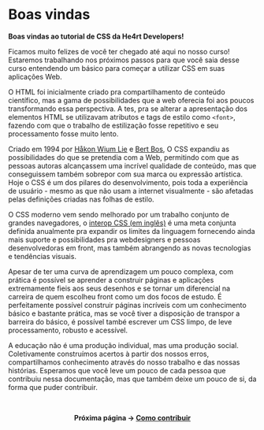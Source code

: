 # Boas vindas

**Boas vindas ao tutorial de CSS da He4rt Developers!**

Ficamos muito felizes de você ter chegado até aqui no nosso curso! Estaremos trabalhando nos próximos passos
para que você saia desse curso entendendo um básico para começar a utilizar CSS em suas aplicações Web.

O HTML foi inicialmente criado pra compartilhamento de conteúdo científico, mas a gama de possibilidades que a web oferecia foi aos poucos transformando essa perspectiva. A tes, pra se alterar a apresentação dos elementos HTML se utilizavam atributos e tags de estilo como `<font>`, fazendo com que o trabalho de estilização fosse repetitivo e seu processamento fosse muito lento. 

Criado em 1994  por [Håkon Wium Lie](https://pt.wikipedia.org/wiki/H%C3%A5kon_Wium_Lie) e [Bert Bos](https://en.wikipedia.org/wiki/Bert_Bos), O CSS expandiu as possibilidades do que se pretendia com a Web, permitindo com que as pessoas autoras alcançassem uma incrível qualidade de conteúdo, mas que conseguissem também sobrepor com sua marca ou expressão artística. Hoje o CSS é um dos pilares do desenvolvimento, pois toda a experiência de usuário - mesmo as que não usam a internet visualmente - são afetadas pelas definições criadas nas folhas de estilo.

O CSS moderno vem sendo melhorado por um trabalho conjunto de grandes navegadores, o [interop CSS (em inglês)](https://web.dev/interop-2023/) é uma meta conjunta definida anualmente pra expandir os limites da linguagem fornecendo ainda mais suporte e possibilidades pra webdesigners e pessoas desenvolvedoras em front, mas também abrangendo as novas tecnologias e tendências visuais.

Apesar de ter uma curva de aprendizagem um pouco complexa, com prática é possível se aprender a construir páginas e aplicações extremamente fieis aos seus desenhos e se tornar um diferencial na carreira de quem escolheu front como um dos focos de estudo. É perfeitamente possível construir páginas incríveis com um conhecimento básico e bastante prática, mas se você tiver a disposição de transpor a barreira do básico, é possível també escrever um CSS limpo, de leve processamento, robusto e acessível.

A educação não é uma produção individual, mas uma produção social. Coletivamente construímos acertos à partir dos nossos erros, compartilhamos conhecimento através do nosso trabalho e das nossas histórias. Esperamos que você leve um pouco de cada pessoa que contribuiu nessa documentação, mas que também deixe um pouco de si, da forma que puder contribuir.

<br />

<div align="center">

**Próxima página &rarr; [Como contribuir](./2-como-contribuir.md)**

</div>
